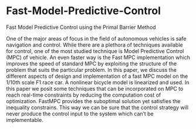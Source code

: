 # Fast-Model-Predictive-Control
Fast Model Predictive Control using the Primal Barrier Method


One of the major areas of focus in the field of
autonomous vehicles is safe navigation and control. While there
are a plethora of techniques available for control, one of the most
studied technique is Model Predictive Control (MPC) of vehicle.
An even faster way is the Fast MPC implementation which
improves the speed of standard MPC by exploiting the structure
of the problem that suits the particular problem. In this paper,
we discuss the different aspects of design and implementation
of a fast MPC model on the 1/10th scale F1 race car. A nonlinear
bicycle model is linearized and used. In this paper we
posit some techniques that can be incorporated on MPC to
reach real-time constraints by reducing the computation cost
of optimization. FastMPC provides the suboptimal solution yet
satisfies the inequality constrains. This way we can be sure that
the control strategy will never produce the control input to the
system which can’t be implementable.


